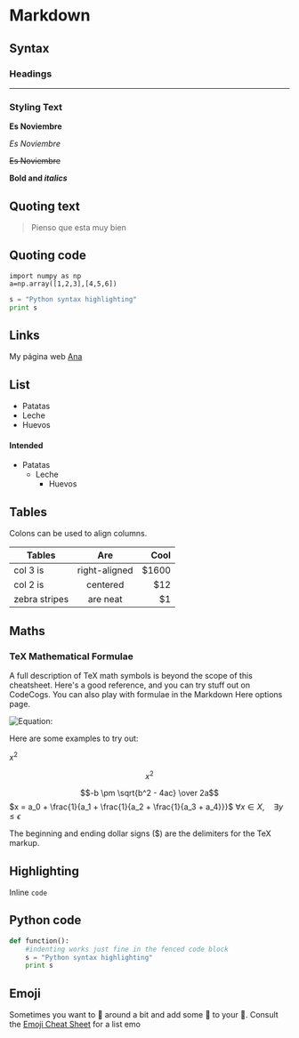 # Markdown
## Syntax
### Headings
---
### Styling Text
**Es Noviembre**

*Es Noviembre*

~~Es Noviembre~~

**Bold and _italics_**

## Quoting text
> Pienso que esta muy bien
## Quoting code
```
import numpy as np
a=np.array([1,2,3],[4,5,6])
```

```python
s = "Python syntax highlighting"
print s
```
## Links 
My página web [Ana](http://entropy.se/)

## List
- Patatas
- Leche
- Huevos
#### Intended
- Patatas
  - Leche
    - Huevos
    
## Tables
Colons can be used to align columns.

| Tables        | Are           | Cool  |
| ------------- |:-------------:| -----:|
| col 3 is      | right-aligned | $1600 |
| col 2 is      | centered      |   $12 |
| zebra stripes | are neat      |    $1 |

## Maths
### TeX Mathematical Formulae
A full description of TeX math symbols is beyond the scope of this cheatsheet. Here's a good reference, and you can try stuff out on CodeCogs. You can also play with formulae in the Markdown Here options page.

![Equation:](https://latex.codecogs.com/gif.download?%5Cfrac%7Bx%5E2%7D%7By%7D)

Here are some examples to try out:

$x^2$

$$x^2$$

$$-b \pm \sqrt{b^2 - 4ac} \over 2a$$
$x = a_0 + \frac{1}{a_1 + \frac{1}{a_2 + \frac{1}{a_3 + a_4}}}$
$\forall x \in X, \quad \exists y \leq \epsilon$


The beginning and ending dollar signs ($) are the delimiters for the TeX markup.

## Highlighting
Inline `code`

## Python code
```python
def function():
    #indenting works just fine in the fenced code block
    s = "Python syntax highlighting"
    print s
```
## Emoji
Sometimes you want to :monkey: around a bit and add some :star2: to your :speech_balloon:. 
Consult the [Emoji Cheat Sheet](https://www.emojicopy.com) for a list emo

